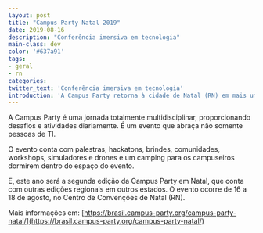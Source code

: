 ```yaml
---
layout: post
title: "Campus Party Natal 2019"
date: 2019-08-16
description: "Conferência imersiva em tecnologia"
main-class: dev
color: '#637a91'
tags:
- geral
- rn
categories:
twitter_text: 'Conferência imersiva em tecnologia'
introduction: 'A Campus Party retorna à cidade de Natal (RN) em mais um evento de imersão em cultura, tecnologia e inovação'
---
```


A Campus Party é uma jornada totalmente multidisciplinar, proporcionando desafios e atividades diariamente. É um evento que abraça não somente pessoas de TI.

O evento conta com palestras, hackatons, brindes, comunidades, workshops, simuladores e drones e um camping para os campuseiros dormirem dentro do espaço do evento.

E, este ano será a segunda edição da Campus Party em Natal, que conta com outras edições regionais em outros estados. O evento ocorre de 16 a 18 de agosto, no Centro de Convenções de Natal (RN).


Mais informações em: [https://brasil.campus-party.org/campus-party-natal/](https://brasil.campus-party.org/campus-party-natal/)

